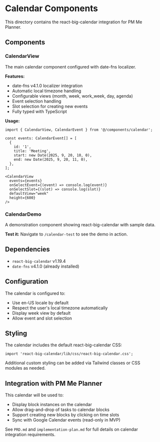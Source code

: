 # Calendar Components

This directory contains the react-big-calendar integration for PM Me Planner.

## Components

### CalendarView
The main calendar component configured with date-fns localizer.

**Features:**
- date-fns v4.1.0 localizer integration
- Automatic local timezone handling
- Configurable views (month, week, work_week, day, agenda)
- Event selection handling
- Slot selection for creating new events
- Fully typed with TypeScript

**Usage:**
```tsx
import { CalendarView, CalendarEvent } from '@/components/calendar';

const events: CalendarEvent[] = [
  {
    id: '1',
    title: 'Meeting',
    start: new Date(2025, 9, 20, 10, 0),
    end: new Date(2025, 9, 20, 11, 0),
  },
];

<CalendarView
  events={events}
  onSelectEvent={(event) => console.log(event)}
  onSelectSlot={(slot) => console.log(slot)}
  defaultView="week"
  height={600}
/>
```

### CalendarDemo
A demonstration component showing react-big-calendar with sample data.

**Test it:**
Navigate to `/calendar-test` to see the demo in action.

## Dependencies

- `react-big-calendar` v1.19.4
- `date-fns` v4.1.0 (already installed)

## Configuration

The calendar is configured to:
- Use en-US locale by default
- Respect the user's local timezone automatically
- Display week view by default
- Allow event and slot selection

## Styling

The calendar includes the default react-big-calendar CSS:
```tsx
import 'react-big-calendar/lib/css/react-big-calendar.css';
```

Additional custom styling can be added via Tailwind classes or CSS modules as needed.

## Integration with PM Me Planner

This calendar will be used to:
- Display block instances on the calendar
- Allow drag-and-drop of tasks to calendar blocks
- Support creating new blocks by clicking on time slots
- Sync with Google Calendar events (read-only in MVP)

See `PRD.md` and `implementation-plan.md` for full details on calendar integration requirements.
